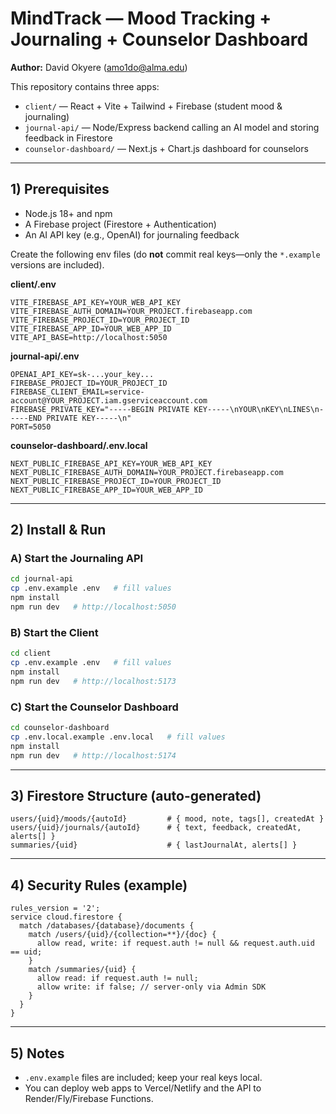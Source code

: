 # MindTrack — Mood Tracking + Journaling + Counselor Dashboard

**Author:** David Okyere (amo1do@alma.edu)

This repository contains three apps:

- `client/` — React + Vite + Tailwind + Firebase (student mood & journaling)
- `journal-api/` — Node/Express backend calling an AI model and storing feedback in Firestore
- `counselor-dashboard/` — Next.js + Chart.js dashboard for counselors

---

## 1) Prerequisites
- Node.js 18+ and npm
- A Firebase project (Firestore + Authentication)
- An AI API key (e.g., OpenAI) for journaling feedback

Create the following env files (do **not** commit real keys—only the `*.example` versions are included).

**client/.env**
```
VITE_FIREBASE_API_KEY=YOUR_WEB_API_KEY
VITE_FIREBASE_AUTH_DOMAIN=YOUR_PROJECT.firebaseapp.com
VITE_FIREBASE_PROJECT_ID=YOUR_PROJECT_ID
VITE_FIREBASE_APP_ID=YOUR_WEB_APP_ID
VITE_API_BASE=http://localhost:5050
```

**journal-api/.env**
```
OPENAI_API_KEY=sk-...your_key...
FIREBASE_PROJECT_ID=YOUR_PROJECT_ID
FIREBASE_CLIENT_EMAIL=service-account@YOUR_PROJECT.iam.gserviceaccount.com
FIREBASE_PRIVATE_KEY="-----BEGIN PRIVATE KEY-----\nYOUR\nKEY\nLINES\n-----END PRIVATE KEY-----\n"
PORT=5050
```

**counselor-dashboard/.env.local**
```
NEXT_PUBLIC_FIREBASE_API_KEY=YOUR_WEB_API_KEY
NEXT_PUBLIC_FIREBASE_AUTH_DOMAIN=YOUR_PROJECT.firebaseapp.com
NEXT_PUBLIC_FIREBASE_PROJECT_ID=YOUR_PROJECT_ID
NEXT_PUBLIC_FIREBASE_APP_ID=YOUR_WEB_APP_ID
```

---

## 2) Install & Run

### A) Start the Journaling API
```bash
cd journal-api
cp .env.example .env   # fill values
npm install
npm run dev   # http://localhost:5050
```

### B) Start the Client
```bash
cd client
cp .env.example .env   # fill values
npm install
npm run dev   # http://localhost:5173
```

### C) Start the Counselor Dashboard
```bash
cd counselor-dashboard
cp .env.local.example .env.local   # fill values
npm install
npm run dev   # http://localhost:5174
```

---

## 3) Firestore Structure (auto-generated)
```
users/{uid}/moods/{autoId}         # { mood, note, tags[], createdAt }
users/{uid}/journals/{autoId}      # { text, feedback, createdAt, alerts[] }
summaries/{uid}                    # { lastJournalAt, alerts[] }
```

---

## 4) Security Rules (example)
```
rules_version = '2';
service cloud.firestore {
  match /databases/{database}/documents {
    match /users/{uid}/{collection=**}/{doc} {
      allow read, write: if request.auth != null && request.auth.uid == uid;
    }
    match /summaries/{uid} {
      allow read: if request.auth != null;
      allow write: if false; // server-only via Admin SDK
    }
  }
}
```

---

## 5) Notes
- `.env.example` files are included; keep your real keys local.
- You can deploy web apps to Vercel/Netlify and the API to Render/Fly/Firebase Functions.

